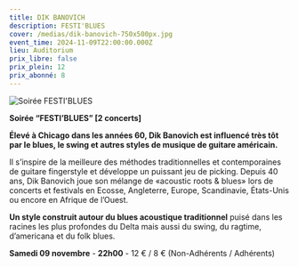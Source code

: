 ```yaml
---
title: DIK BANOVICH
description: FESTI'BLUES
cover: /medias/dik-banovich-750x500px.jpg
event_time: 2024-11-09T22:00:00.000Z
lieu: Auditorium
prix_libre: false
prix_plein: 12
prix_abonné: 8
---
```

![Soirée FESTI'BLUES](/medias/dik-banovich-750x500px.jpg "DIK BANOVICH")

**Soirée “FESTI’BLUES” \[2 concerts]**

**Élevé à Chicago dans les années 60, Dik Banovich est influencé très tôt par le blues, le swing et autres styles de musique de guitare américain.**

Il s’inspire de la meilleure des méthodes traditionnelles et contemporaines de guitare fingerstyle et développe un puissant jeu de picking. Depuis 40 ans, Dik Banovich joue son mélange de «acoustic roots & blues» lors de concerts et festivals en Ecosse, Angleterre, Europe, Scandinavie, États-Unis ou encore en Afrique de l’Ouest.

**Un style construit autour du blues acoustique traditionnel** puisé dans les racines les plus profondes du Delta mais aussi du swing, du ragtime, d’americana et du folk blues.

**Samedi 09 novembre** - **22h00** - 12 € / 8 € (Non-Adhérents / Adhérents)

[](https://www.mjcmorlaix.com/documents)